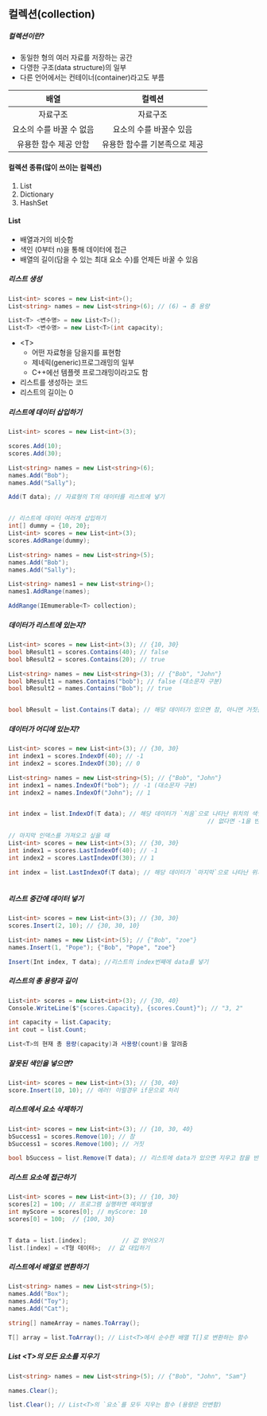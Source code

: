 ## 컬렉션(collection)

##### 컬렉션이란?

- 동일한 형의 여러 자료를 저장하는 공간
- 다영한 구조(data structure)의 일부
- 다른 언어에서는 컨테이너(container)라고도 부름

|           배열           |            컬렉션             |
| :----------------------: | :---------------------------: |
|         자료구조         |           자료구조            |
| 요소의 수를 바꿀 수 없음 |    요소의 수를 바꿀수 있음    |
|  유용한 함수 제공 안함   | 유용한 함수를 기본족으로 제공 |



#### 컬렉션 종류(많이 쓰이는 컬렉션)

1. List
2. Dictionary
3. HashSet



#### List

- 배열과거의 비슷함
- 색인 (0부터 n)을 통해 데이터에 접근
- 배열의 길이(담을 수 있는 최대 요소 수)를 언제든 바꿀 수 있음



##### 리스트 생성

~~~c#
List<int> scores = new List<int>();
List<string> names = new List<string>(6); // (6) → 총 용량

List<T> <변수명> = new List<T>();
List<T> <변수명> = new List<T>(int capacity); 
~~~

- \<T>
  - 어떤 자료형을 담을지를 표현함
  - 제네릭(generic)프로그래밍의 일부
  - C++에선 템플렛 프로그래밍이라고도 함
- 리스트를 생성하는 코드
- 리스트의 길이는 0



##### 리스트에 데이터 삽입하기

~~~c#
List<int> scores = new List<int>(3);

scores.Add(10);
scores.Add(30);

List<string> names = new List<string>(6); 
names.Add("Bob");
names.Add("Sally");

Add(T data); // 자료형의 T의 데이터를 리스트에 넣기


// 리스트에 데이터 여러개 삽입하기
int[] dummy = {10, 20};
List<int> scores = new List<int>(3);
scores.AddRange(dummy);

List<string> names = new List<string>(5);
names.Add("Bob");
names.Add("Sally");

List<string> names1 = new List<string>();
names1.AddRange(names);

AddRange(IEmumerable<T> collection);
~~~



##### 데이터가 리스트에 있는지?

~~~c#
List<int> scores = new List<int>(3); // {10, 30}
bool bResult1 = scores.Contains(40); // false
bool bResult2 = scores.Contains(20); // true

List<string> names = new List<string>(3); // {"Bob", "John"}
bool bResult1 = names.Contains("bob"); // false (대소문자 구분)
bool bResult2 = names.Contains("Bob"); // true


bool bResult = list.Contains(T data); // 해당 데이터가 있으면 참, 아니면 거짓을 반환
~~~



##### 데이터가 어디에 있는지?

~~~c#
List<int> scores = new List<int>(3); // {30, 30}
int index1 = scores.IndexOf(40); // -1
int index2 = scores.IndexOf(30); // 0

List<string> names = new List<string>(5); // {"Bob", "John"}
int index1 = names.IndexOf("bob"); // -1 (대소문자 구분)
int index2 = names.IndexOf("John"); // 1


int index = list.IndexOf(T data); // 해당 데이터가 `처음`으로 나타난 위치의 색인을 반환
            											// 없다면 -1을 반환

// 마지막 인덱스를 가져오고 싶을 때
List<int> scores = new List<int>(3); // {30, 30}
int index1 = scores.LastIndexOf(40); // -1
int index2 = scores.LastIndexOf(30); // 1

int index = list.LastIndexOf(T data); // 해당 데이터가 `마지막`으로 나타난 위치의 색인을 반환
																			// 없다면 -1을 반환
~~~



##### 리스트 중간에 데이터 넣기

~~~c#
List<int> scores = new List<int>(3); // {30, 30}
scores.Insert(2, 10); // {30, 30, 10}

List<int> names = new List<int>(5); // {"Bob", "zoe"}
names.Insert(1, "Pope"); {"Bob", "Pope", "zoe"}

Insert(Int index, T data); //리스트의 index번째에 data를 넣기
~~~



##### 리스트의 총 용량과 길이

~~~c#
List<int> scores = new List<int>(3); // {30, 40}
Console.WriteLine($"{scores.Capacity}, {scores.Count}"); // "3, 2"

int capacity = list.Capacity; 
int cout = list.Count;

List<T>의 현재 총 용량(capacity)과 사용량(count)을 알려줌
~~~



##### 잘못된 색인을 넣으면?

~~~c#
List<int> scores = new List<int>(3); // {30, 40}
score.Insert(10, 10); // 에러! 이럴경우 if문으로 처리
~~~



##### 리스트에서 요소 삭제하기

~~~c#
List<int> scores = new List<int>(3); // {10, 30, 40}
bSuccess1 = scores.Remove(10); // 참
bSuccess1 = scores.Remove(100); // 거짓

bool bSuccess = list.Remove(T data); // 리스트에 data가 있으면 지우고 참을 반환, 없으면 거짓을 반환	
~~~



#####  리스트 요소에 접근하기

~~~c#
List<int> scores = new List<int>(3); // {10, 30}
scores[2] = 100; // 프로그램 실행하면 예외발생
int myScore = scores[0]; // myScore: 10
scores[0] = 100;  // {100, 30}


T data = list.[index]; 			// 값 얻어오기
list.[index] = <T형 데이터>;  // 값 대입하기

~~~



##### 리스트에서 배열로 변환하기

~~~c#
List<string> names = new List<string>(5);
names.Add("Box");
names.Add("Toy");
names.Add("Cat");

string[] nameArray = names.ToArray();

T[] array = list.ToArray(); // List<T>에서 순수한 배열 T[]로 변환하는 함수
~~~



##### List \<T>의 모든 요소를 지우기

~~~c#
List<string> names = new List<string>(5); // {"Bob", "John", "Sam"}

names.Clear();

list.Clear(); // List<T>의 `요소`를 모두 지우는 함수 (용량은 안변함)
~~~











